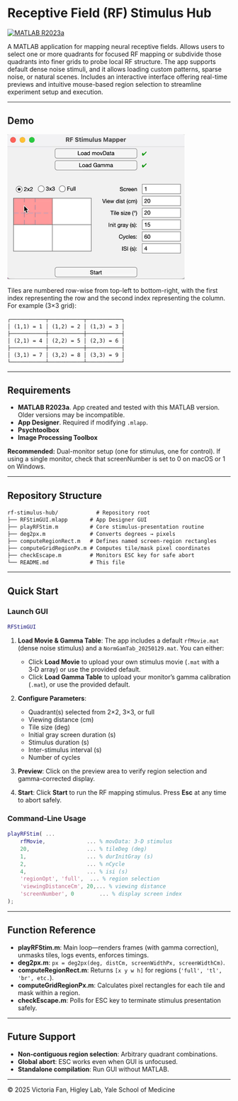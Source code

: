 # Receptive Field (RF) Stimulus Hub

[![MATLAB R2023a](https://img.shields.io/badge/MATLAB-R2023a-blue)](https://www.mathworks.com/products/matlab.html)

A MATLAB application for mapping neural receptive fields. Allows users to select one or more quadrants for focused RF mapping or subdivide those quadrants into finer grids to probe local RF structure. The app supports default dense noise stimuli, and it allows loading custom patterns, sparse noise, or natural scenes. Includes an interactive interface offering real-time previews and intuitive mouse-based region selection to streamline experiment setup and execution.

---

## Demo

<img src="docs/demo.gif" alt="RF Stimulus Hub Demo" width="400" />

Tiles are numbered row-wise from top-left to bottom-right, with the first index representing the row and the second index representing the column.
For example (3×3 grid):

```plaintext
┌───────────┬───────────┬───────────┐
│ (1,1) = 1 │ (1,2) = 2 │ (1,3) = 3 │
├───────────┼───────────┼───────────┤
│ (2,1) = 4 │ (2,2) = 5 │ (2,3) = 6 │
├───────────┼───────────┼───────────┤
│ (3,1) = 7 │ (3,2) = 8 │ (3,3) = 9 │
└───────────┴───────────┴───────────┘
```

---

## Requirements

* **MATLAB R2023a**. App created and tested with this MATLAB version. Older versions may be incompatible.
* **App Designer**. Required if modifying `.mlapp`.
* **Psychtoolbox**
* **Image Processing Toolbox**
 
**Recommended:** Dual-monitor setup (one for stimulus, one for control). If using a single monitor, check that screenNumber is set to 0 on macOS or 1 on Windows.

---

## Repository Structure

```plaintext
rf-stimulus-hub/            # Repository root
├── RFStimGUI.mlapp       # App Designer GUI
├── playRFStim.m          # Core stimulus-presentation routine
├── deg2px.m              # Converts degrees → pixels
├── computeRegionRect.m   # Defines named screen-region rectangles
├── computeGridRegionPx.m # Computes tile/mask pixel coordinates
├── checkEscape.m         # Monitors ESC key for safe abort
└── README.md             # This file
```

---

## Quick Start

### Launch GUI

```matlab
RFStimGUI
```

1. **Load Movie & Gamma Table**: The app includes a default `rfMovie.mat` (dense noise stimulus) and a `NormGamTab_20250129.mat`. You can either:

   * Click **Load Movie** to upload your own stimulus movie (`.mat` with a 3‑D array) or use the provided default.
   * Click **Load Gamma Table** to upload your monitor’s gamma calibration (`.mat`), or use the provided default.
2. **Configure Parameters**:

   * Quadrant(s) selected from 2×2, 3×3, or full
   * Viewing distance (cm)
   * Tile size (deg)
   * Initial gray screen duration (s)
   * Stimulus duration (s)
   * Inter-stimulus interval (s)
   * Number of cycles
3. **Preview**: Click on the preview area to verify region selection and gamma-corrected display.
4. **Start**: Click **Start** to run the RF mapping stimulus. Press **Esc** at any time to abort safely.

### Command‐Line Usage

```matlab
playRFStim( ...
    rfMovie,             ... % movData: 3-D stimulus 
    20,                  ... % tileDeg (deg)
    1,                   ... % durInitGray (s)
    2,                   ... % nCycle
    4,                   ... % isi (s)
    'regionOpt', 'full',  ... % region selection
    'viewingDistanceCm', 20,... % viewing distance
    'screenNumber', 0        ... % display screen index
);
```

---

## Function Reference

* **playRFStim.m**: Main loop—renders frames (with gamma correction), unmasks tiles, logs events, enforces timings.
* **deg2px.m**: `px = deg2px(deg, distCm, screenWidthPx, screenWidthCm)`.
* **computeRegionRect.m**: Returns `[x y w h]` for regions (`'full', 'tl', 'br', etc.`).
* **computeGridRegionPx.m**: Calculates pixel rectangles for each tile and mask within a region.
* **checkEscape.m**: Polls for ESC key to terminate stimulus presentation safely.

---

## Future Support

* **Non‑contiguous region selection**: Arbitrary quadrant combinations.
* **Global abort**: ESC works even when GUI is unfocused.
* **Standalone compilation**: Run GUI without MATLAB.

---

© 2025 Victoria Fan, Higley Lab, Yale School of Medicine
